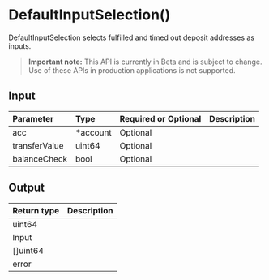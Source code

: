 # DefaultInputSelection()
DefaultInputSelection selects fulfilled and timed out deposit addresses as inputs.
> **Important note:** This API is currently in Beta and is subject to change. Use of these APIs in production applications is not supported.


## Input

| Parameter       | Type | Required or Optional | Description |
|:---------------|:--------|:--------| :--------|
| acc | *account | Optional |   |
| transferValue | uint64 | Optional |   |
| balanceCheck | bool | Optional |   |




## Output

| Return type     | Description |
|:---------------|:--------|
| uint64 |  |
| Input |  |
| []uint64 |  |
| error |  |



